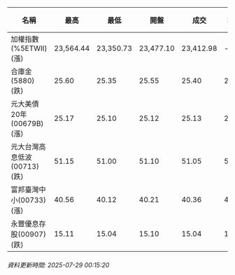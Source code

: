| 名稱 | 最高 | 最低 | 開盤 | 成交 | 均價 | 成交金額(億) | 昨收 | 漲跌幅 | 漲跌 | 總量 | 昨量 | 振幅 |
| -------- | -------- | -------- | -------- |-------- | -------- | -------- |-------- |-------- |-------- | -------- | -------- |-------- |
|加權指數(%5ETWII) (漲)|23,564.44|23,350.73|23,477.10|23,412.98|-|3,134.74|23,364.38|0.21%|48.60|5,866,754|0|0.91%|
|合庫金(5880) (跌)|25.60|25.35|25.55|25.40|25.45|1.79|25.55|0.59%|0.15|7,021|5,335|0.98%|
|元大美債20年(00679B) (漲)|25.17|25.10|25.12|25.13|25.13|7.43|25.10|0.12%|0.03|29,545|31,149|0.28%|
|元大台灣高息低波(00713) (跌)|51.15|51.00|51.10|51.05|51.09|3.58|51.10|0.10%|0.05|7,011|5,517|0.29%|
|富邦臺灣中小(00733) (漲)|40.56|40.12|40.21|40.36|40.38|0.515|40.00|0.90%|0.36|1,275|667|1.10%|
|永豐優息存股(00907) (跌)|15.11|15.04|15.10|15.04|15.06|0.168|15.08|0.27%|0.04|1,116|1,330|0.46%|
###### 資料更新時間: 2025-07-29 00:15:20